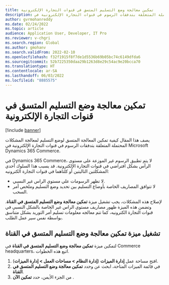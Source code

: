 ```yaml
---
title: تمكين معالجة وضع التسليم المتسق في قنوات التجارة الإلكترونية
description: يصف هذا المقال كيفية تمكين المعالجة المتسق لوضع التسليم لمعالجة المشكلات المحتملة المتعلقة بتدفقات الرسوم في قنوات التجارة الإلكترونية في Microsoft Dynamics 365 Commerce.
author: gvrmohanreddy
ms.date: 02/24/2022
ms.topic: article
audience: Application User, Developer, IT Pro
ms.reviewer: v-chgri
ms.search.region: Global
ms.author: gmohanv
ms.search.validFrom: 2022-02-10
ms.openlocfilehash: f32f1915f8f7de1d5536b69b05bc74c6149dfda6
ms.sourcegitcommit: 52b7225350daa29b1263d8e29c54ac9e20bcca70
ms.translationtype: HT
ms.contentlocale: ar-SA
ms.lasthandoff: 06/03/2022
ms.locfileid: "8885575"
---
```

# <a name="enable-consistent-delivery-mode-handling-in-e-commerce-channels"></a>تمكين معالجة وضع التسليم المتسق في قنوات التجارة الإلكترونية 

[!include [banner](includes/banner.md)]

يصف هذا المقال كيفية تمكين المعالجة المتسق لوضع التسليم لمعالجة المشكلات المحتملة المتعلقة بتدفقات الرسوم في قنوات التجارة الإلكترونية في Microsoft Dynamics 365 Commerce.

في Dynamics 365 Commerce، لا يتم تطبيق الرسوم غير الموزعة على مستوى الرأس بشكل افتراضي في قنوات التجارة الإلكترونية. قد يسبب هذا السلوك أحدي المشكلتين التاليتين أو كلتاهما في قنوات التجارة الكترونيه:

- لا تظهر الرسومات علي مستوي الراس غير النسبي.
- لا تتوافق المصاريف الخاصة بأوضاع التسليم بين تحديد وضع التسليم وملخص أمر السحب.

لإصلاح هذه المشكلات، يجب تشغيل ميزة **تمكين معالجة وضع التسليم المتسق في القناة**. وتضمن هذه الميزة ظهور مصاريف مستوي الراس غير الخاصة بالشكل النسبي في قنوات التجارة الكترونيه، كما تتم معالجه معلومات تسليم أمر التوريد بشكل متناسق بواسطة نفس سير عمل الطلب.

## <a name="turn-on-the-enable-consistent-delivery-mode-handling-in-channel-feature"></a>تشغيل ميزة تمكين معالجة وضع التسليم المتسق في القناة

لتمكين ميزة **تمكين معالجة وضع التسليم المتسق في القناة** في Commerce headquarters، اتبع هذه الخطوات.

1. افتح مساحة عمل **إدارة الميزات** (**إدارة النظام \> مساحات العمل \> إدارة الميزات**).
1. في قائمة الميزات المتاحة، ابحث عن وحدد **تمكين معالجة وضع التسليم المتسق في القناة**.
1. من الجزء الأيمن، حدد **تمكين الآن** .

